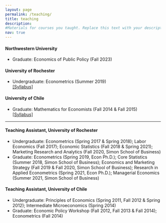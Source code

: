 ```yaml
---
layout: page
permalink: /teaching/
title: teaching
description: 
#Materials for courses you taught. Replace this text with your description.
nav: true
---
```


#### Northwestern University
<ul>
<li> Graduate: Economics of Public Policy (Fall 2023) </li> 
</ul>


#### University of Rochester
<ul>
<li> Undergraduate: Econometrics (Summer 2019) </li> <a href="{{ site.baseurl }}/assets/pdf/Eco231_syllabus.pdf" target="_blank">[Syllabus]</a>
</ul>


#### University of Chile  
<ul>
<li> Graduate: Mathematics for Economists (Fall 2014 & Fall 2015) </li> <a href="{{ site.baseurl }}/assets/pdf/syllabus-in700-Eng.pdf" target="_blank">[Syllabus]</a>

</ul>




<hr>

#### Teaching Assistant, University of Rochester
<ul>
<li> Undergraduate: Econometrics (Spring 2017 & Spring 2018); Labor Economics (Fall 2017); Economic Statistics (Fall 2018 & Spring 2021); Marketing Research and Analytics (Fall 2020, Simon School of Business) </li> 

<li> Graduate: Econometrics (Spring 2019, Econ Ph.D.); Core Statistics (Summer 2018, Simon School of Business); Economics and Marketing Strategy (Fall 2019 & Fall 2020, Simon School of Business); Research in Applied Econometrics (Spring 2021, Econ Ph.D.); Managerial Economics (Summer 2021, Simon School of Business) </li> 
</ul>


#### Teaching Assistant, University of Chile
<ul>
<li> Undergraduate: Principles of Economics (Spring 2011, Fall 2012 & Spring 2012); Intermediate Microeconomics (Spring 2014) </li> 

<li> Graduate: Economic Policy Workshop (Fall 2012, Fall 2013 & Fall 2014); Econometrics (Fall 2014)	</li> 
</ul>
